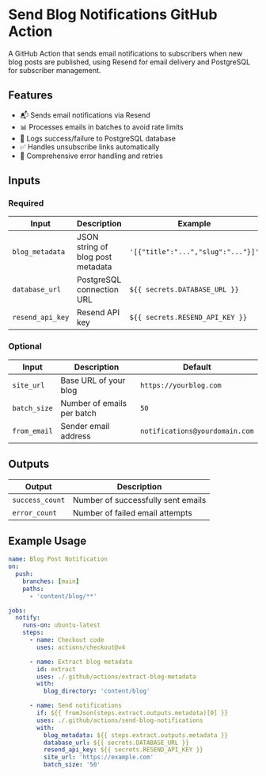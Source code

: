 # Send Blog Notifications GitHub Action

A GitHub Action that sends email notifications to subscribers when new blog posts are published, using Resend for email delivery and PostgreSQL for subscriber management.

## Features

- 📬 Sends email notifications via Resend
- 📊 Processes emails in batches to avoid rate limits
- 📝 Logs success/failure to PostgreSQL database
- ✅ Handles unsubscribe links automatically
- 🚦 Comprehensive error handling and retries

## Inputs

### Required

| Input             | Description                                  | Example                              |
|-------------------|----------------------------------------------|--------------------------------------|
| `blog_metadata`   | JSON string of blog post metadata            | `'[{"title":"...","slug":"..."}]'`   |
| `database_url`    | PostgreSQL connection URL                    | `${{ secrets.DATABASE_URL }}`        |
| `resend_api_key`  | Resend API key                               | `${{ secrets.RESEND_API_KEY }}`      |

### Optional

| Input             | Description                          | Default                      |
|-------------------|--------------------------------------|------------------------------|
| `site_url`        | Base URL of your blog                | `https://yourblog.com`       |
| `batch_size`      | Number of emails per batch           | `50`                         |
| `from_email`      | Sender email address                 | `notifications@yourdomain.com` |

## Outputs

| Output          | Description                          |
|-----------------|--------------------------------------|
| `success_count` | Number of successfully sent emails   |
| `error_count`   | Number of failed email attempts      |

## Example Usage

```yaml
name: Blog Post Notification
on:
  push:
    branches: [main]
    paths:
      - 'content/blog/**'

jobs:
  notify:
    runs-on: ubuntu-latest
    steps:
      - name: Checkout code
        uses: actions/checkout@v4

      - name: Extract blog metadata
        id: extract
        uses: ./.github/actions/extract-blog-metadata
        with:
          blog_directory: 'content/blog'

      - name: Send notifications
        if: ${{ fromJson(steps.extract.outputs.metadata)[0] }}
        uses: ./.github/actions/send-blog-notifications
        with:
          blog_metadata: ${{ steps.extract.outputs.metadata }}
          database_url: ${{ secrets.DATABASE_URL }}
          resend_api_key: ${{ secrets.RESEND_API_KEY }}
          site_url: 'https://example.com'
          batch_size: '50'
